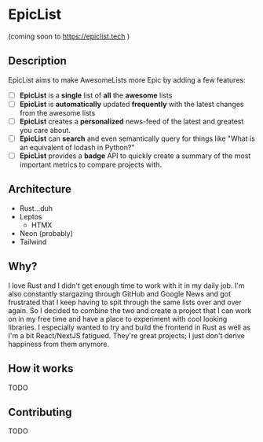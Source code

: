 # EpicList

(coming soon to https://epiclist.tech )

## Description

EpicList aims to make AwesomeLists more Epic by adding a few features:

- [ ] **EpicList** is a **single** list of **all** the **awesome** lists
- [ ] **EpicList** is **automatically** updated **frequently** with the latest changes from the awesome lists
- [ ] **EpicList** creates a **personalized** news-feed of the latest and greatest you care about.
- [ ] **EpicList** can **search** and even semantically query for things like "What is an equivalent of lodash in Python?"
- [ ] **EpicList** provides a **badge** API to quickly create a summary of the most important metrics to compare projects with.

## Architecture

- Rust...duh
- Leptos
  - HTMX
- Neon (probably)
- Tailwind

## Why?

I love Rust and I didn't get enough time to work with it in my daily job. I'm also constantly stargazing through GitHub and Google News and got frustrated that I keep having to spit through the same lists over and over again. So I decided to combine the two and create a project that I can work on in my free time and have a place to experiment with cool looking libraries. I especially wanted to try and build the frontend in Rust as well as I'm a bit React/NextJS fatigued. They're great projects; I just don't derive happiness from them anymore.

## How it works

TODO

## Contributing

TODO